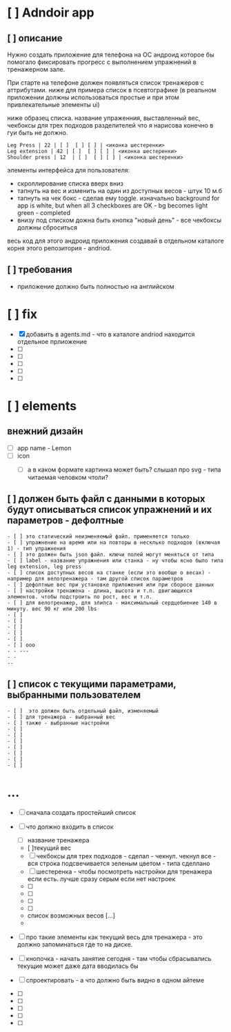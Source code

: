 

# [ ] Adndoir app

## [ ] описание 
Нужно создать приложение для телефона на ОС андроид которое бы помогало фиксировать прогресс с выполнением упражнений в тренажерном зале.

При старте на телефоне должен появляться список тренажеров с аттрибутами. ниже для примера список в псевтографике (в  реальном приложении должны использоваться простые и при этом привлекательные элементы ui)

ниже образец списка. название упраженния, выставленный вес, чекбоксы для трех подходов
разделителей что я нарисова конечно в  гуи быть не должно.

```
Leg Press | 22 | [ ]  [ ] [ ] | <иконка шестеренки>
Leg extension | 42 | [ ]  [ ] [ ] | <иконка шестеренки>
Shoulder press | 12  | [ ]  [ ] [ ] | <иконка шестеренки>

```

элементы интерфейса для пользователя:
- скроллирование списка вверх вниз
- тапнуть на вес и изменить на один из доступных весов - штук 10 м.б
- тапнуть на чек бокс - сделав ему toggle. изначально background for app is white, but when all 3 checkboxes are OK - bg becomes light green - completed
- внизу под списком дожна быть кнопка "новый день" - все чекбоксы должны сброситься


весь код для этого андроид приложения создавай в отдельном каталоге корня этого репозитория - andriod.

## [ ] требования
- приложение должно быть полностью на английском


# [ ] fix
- [x] добавить в agents.md - что в каталоге andriod находится отдельное прлиожение
- [ ]
- [ ]
- [ ]
- [ ]
- [ ]


# [ ] elements

## внежний дизайн
- [ ] app name - Lemon
- [ ] icon
    - [ ] а в каком формате картинка может быть? слышал про svg - типа читаемая человком чтоли?


## [ ] должен быть файл с данными в которых будут описываться список упражнений и их параметров - дефолтные
    - [ ] это статический неизменяемый файл. применяется только 
    - [ ] упражнение на время или на повторы в несклько подходов (включая 1) - тип упражнения
    - [ ] это должен быть json файл. ключи полей могут меняться от типа
    - [ ] label - название упражнения или станка - ну чтобы ясно было типа leg extension, leg press
    - [ ] список доступных весов на станке (если это вообще о весах) - например для велотренажера - там другой список параметров
    - [ ] дефолтные вес при установке приложения или при сборосе данных
    - [ ] настройки тренажена - длина, высота и т.п. двигающихся элементов. чтобы подстроить по рост, вес и т.п.
    - [ ] для велотренажер, для элипса - максимальный сердцебиение 140 в минуту. вес 90 кг или 200 lbs
    - [ ] 
    - [ ] 
    - [ ] 
    - [ ] 
    - [ ] 
    - [ ] ооо
    - - ---
    - - 
    -- 

## [ ] список с текущими параметрами, выбранными пользователем
    - [ ]  это должен быть отдельный файл, изменяемый
    - [ ] для тренажера - выбранный вес
    - [ ] также - выбранные настройки
    - [ ] 
    - [ ] 
    - [ ] 
    - [ ] 
    - [ ] 
    - [ ] 
    - [ ] 
    
# ...
- [ ] сначала создать простейший список 


- [ ] что должно входить в список
    - [ ] название тренажера
    - [ ]текущий вес
    - [ ] чекбоксы для трех подходов - сделал - чекнул. чекнул все - вся строка подсвечивается зеленым цветом - типа сделлано
    - [ ] шестеренка - чтобы посмотреть  настройки для тренажера если есть. лучше сразу серым если нет настроек
    - [ ] 
    - [ ] 
    - [ ] 
    - [ ] 
    - список возможных весов [...]
    - 

- [ ] про такие элементы как текущий весь для тренажера - это должно запоминаться где то на диске.
- [ ] кнопочка - начать занятие сегодня - там чтобы сбрасывались текущие
     может даже дата вводилась бы
- [ ] спроектировать - а что должно быть видно в одном айтеме
- [ ] 
- [ ] 
- [ ] 
- [ ] 
- [ ] 





